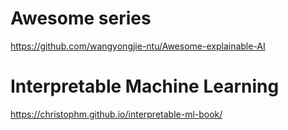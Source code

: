 # Awesome series
https://github.com/wangyongjie-ntu/Awesome-explainable-AI

# Interpretable Machine Learning
https://christophm.github.io/interpretable-ml-book/
